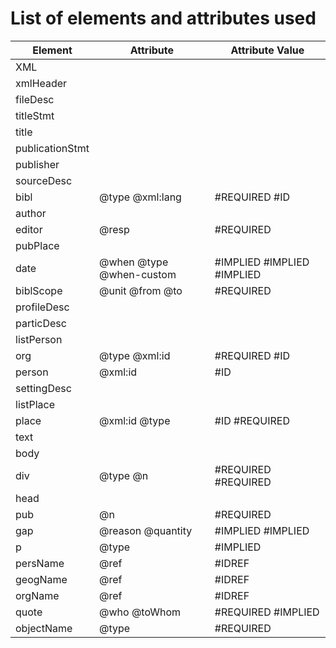 # List of elements and attributes used

| Element         | Attribute                | Attribute Value               |
| --------------- | ------------------------ | ----------------------------- |
| XML             |                          |                               |
| xmlHeader       |                          |                               |
| fileDesc        |                          |                               |
| titleStmt       |                          |                               |
| title           |                          |                               |
| publicationStmt |                          |                               |
| publisher       |                          |                               |
| sourceDesc      |                          |                               |
| bibl            | @type @xml:lang          | #REQUIRED #ID                 |
| author          |                          |                               |
| editor          | @resp                    | #REQUIRED                     |
| pubPlace        |                          |                               |
| date            | @when @type @when-custom | #IMPLIED #IMPLIED #IMPLIED    |
| biblScope       | @unit @from @to          | #REQUIRED                     |
| profileDesc     |                          |                               |
| particDesc      |                          |                               |
| listPerson      |                          |                               |
| org             | @type @xml:id            | #REQUIRED #ID                 |
| person          | @xml:id                  | #ID                           |
| settingDesc     |                          |                               |
| listPlace       |                          |                               |
| place           | @xml:id @type            | #ID #REQUIRED                 |
| text            |                          |                               |
| body            |                          |                               |
| div             | @type @n                 | #REQUIRED #REQUIRED           |
| head            |                          |                               |
| pub 	  	  | @n                       | #REQUIRED                     |
| gap             | @reason @quantity        | #IMPLIED #IMPLIED             |
| p               | @type                    | #IMPLIED                      |
| persName        | @ref                     | #IDREF                        |
| geogName        | @ref                     | #IDREF                        |
| orgName         | @ref                     | #IDREF                        |
| quote           | @who @toWhom             | #REQUIRED #IMPLIED            |
| objectName      | @type                    | #REQUIRED                     |